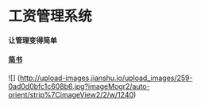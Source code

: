 # 工资管理系统
#### 让管理变得简单
#### [简书](http://www.jianshu.com)
![]
(http://upload-images.jianshu.io/upload_images/259-0ad0d0bfc1c608b6.jpg?imageMogr2/auto-orient/strip%7CimageView2/2/w/1240)
